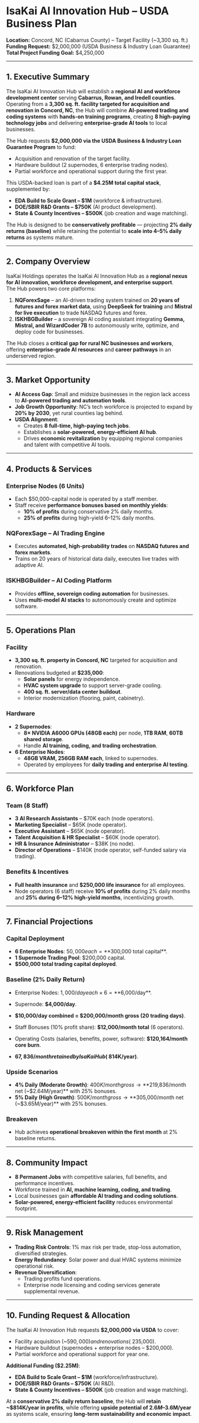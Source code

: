 # IsaKai AI Innovation Hub – USDA Business Plan  
**Location:** Concord, NC (Cabarrus County) – Target Facility (~3,300 sq. ft.)  
**Funding Request:** $2,000,000 (USDA Business & Industry Loan Guarantee)  
**Total Project Funding Goal:** $4,250,000  

---

## 1. Executive Summary

The IsaKai AI Innovation Hub will establish a **regional AI and workforce development center** serving **Cabarrus, Rowan, and Iredell counties**.  
Operating from a **3,300 sq. ft. facility targeted for acquisition and renovation in Concord, NC**, the Hub will combine **AI-powered trading and coding systems** with **hands-on training programs**, creating **8 high-paying technology jobs** and delivering **enterprise-grade AI tools** to local businesses.

The Hub requests **$2,000,000 via the USDA Business & Industry Loan Guarantee Program** to fund:
- Acquisition and renovation of the target facility.  
- Hardware buildout (2 supernodes, 6 enterprise trading nodes).  
- Partial workforce and operational support during the first year.

This USDA-backed loan is part of a **$4.25M total capital stack**, supplemented by:
- **EDA Build to Scale Grant – $1M** (workforce & infrastructure).  
- **DOE/SBIR R&D Grants – $750K** (AI product development).  
- **State & County Incentives – $500K** (job creation and wage matching).

The Hub is designed to be **conservatively profitable** — projecting **2% daily returns (baseline)** while retaining the potential to **scale into 4–5% daily returns** as systems mature.

---

## 2. Company Overview

IsaKai Holdings operates the IsaKai AI Innovation Hub as a **regional nexus for AI innovation, workforce development, and enterprise support**.  
The Hub powers two core platforms:

1. **NQForexSage** – an AI-driven trading system trained on **20 years of futures and forex market data**, using **DeepSeek for training** and **Mistral for live execution** to trade NASDAQ futures and forex.  
2. **ISKHBGBuilder** – a sovereign AI coding assistant integrating **Gemma, Mistral, and WizardCoder 7B** to autonomously write, optimize, and deploy code for businesses.

The Hub closes a **critical gap for rural NC businesses and workers**, offering **enterprise-grade AI resources** and **career pathways** in an underserved region.

---

## 3. Market Opportunity

- **AI Access Gap**: Small and midsize businesses in the region lack access to **AI-powered trading and automation tools**.  
- **Job Growth Opportunity**: NC’s tech workforce is projected to expand by **20% by 2030**, yet rural counties lag behind.  
- **USDA Alignment**:  
  - Creates **8 full-time, high-paying tech jobs**.  
  - Establishes a **solar-powered, energy-efficient AI hub**.  
  - Drives **economic revitalization** by equipping regional companies and talent with competitive AI tools.

---

## 4. Products & Services

### Enterprise Nodes (6 Units)
- Each $50,000-capital node is operated by a staff member.  
- Staff receive **performance bonuses based on monthly yields**:  
  - **10% of profits** during conservative 2% daily months.  
  - **25% of profits** during high-yield 6–12% daily months.

### NQForexSage – AI Trading Engine
- Executes **automated, high-probability trades** on **NASDAQ futures and forex markets**.  
- Trains on 20 years of historical data daily, executes live trades with adaptive AI.

### ISKHBGBuilder – AI Coding Platform
- Provides **offline, sovereign coding automation** for businesses.  
- Uses **multi-model AI stacks** to autonomously create and optimize software.

---

## 5. Operations Plan

### Facility  
- **3,300 sq. ft. property in Concord, NC** targeted for acquisition and renovation.  
- Renovations budgeted at **$235,000**:  
  - **Solar panels** for energy independence.  
  - **HVAC system upgrade** to support server-grade cooling.  
  - **400 sq. ft. server/data center buildout**.  
  - Interior modernization (flooring, paint, cabinetry).

### Hardware  
- **2 Supernodes**:  
  - **8× NVIDIA A6000 GPUs (48GB each)** per node, **1TB RAM**, **60TB shared storage**.  
  - Handle **AI training, coding, and trading orchestration**.
- **6 Enterprise Nodes**:  
  - **48GB VRAM, 256GB RAM each**, linked to supernodes.  
  - Operated by employees for **daily trading and enterprise AI testing**.

---

## 6. Workforce Plan

### Team (8 Staff)
- **3 AI Research Assistants** – $70K each (node operators).  
- **Marketing Specialist** – $65K (node operator).  
- **Executive Assistant** – $65K (node operator).  
- **Talent Acquisition & HR Specialist** – $60K (node operator).  
- **HR & Insurance Administrator** – $38K (no node).  
- **Director of Operations** – $140K (node operator, self-funded salary via trading).

### Benefits & Incentives
- **Full health insurance** and **$250,000 life insurance** for all employees.  
- Node operators (6 staff) receive **10% of profits** during 2% daily months and **25% during 6–12% high-yield months**, incentivizing growth.

---

## 7. Financial Projections

### Capital Deployment  
- **6 Enterprise Nodes**: $50,000 each = **$300,000 total capital**.  
- **1 Supernode Trading Pool**: $200,000 capital.  
- **$500,000 total trading capital deployed**.

### Baseline (2% Daily Return)  
- Enterprise Nodes: $1,000/day each × 6 = **$6,000/day**.  
- Supernode: **$4,000/day**.  
- **$10,000/day combined = $200,000/month gross (20 trading days)**.

- Staff Bonuses (10% profit share): **$12,000/month total** (6 operators).  
- Operating Costs (salaries, benefits, power, software): **$120,164/month core burn**.  
- **$67,836/month retained by IsaKai Hub (~$814K/year)**.

### Upside Scenarios  
- **4% Daily (Moderate Growth)**: $400K/month gross → **$219,836/month net (~$2.64M/year)** with 25% bonuses.  
- **5% Daily (High Growth)**: $500K/month gross → **$305,000/month net (~$3.65M/year)** with 25% bonuses.

### Breakeven  
- Hub achieves **operational breakeven within the first month** at 2% baseline returns.

---

## 8. Community Impact

- **8 Permanent Jobs** with competitive salaries, full benefits, and performance incentives.  
- Workforce trained in **AI, machine learning, coding, and trading**.  
- Local businesses gain **affordable AI trading and coding solutions**.  
- **Solar-powered, energy-efficient facility** reduces environmental footprint.

---

## 9. Risk Management

- **Trading Risk Controls**: 1% max risk per trade, stop-loss automation, diversified strategies.  
- **Energy Redundancy**: Solar power and dual HVAC systems minimize operational risk.  
- **Revenue Diversification**:  
  - Trading profits fund operations.  
  - Enterprise node licensing and coding services generate supplemental revenue.

---

## 10. Funding Request & Allocation

The IsaKai AI Innovation Hub requests **$2,000,000 via USDA** to cover:
- Facility acquisition (~$590,000) and renovations (~$235,000).  
- Hardware buildout (supernodes + enterprise nodes – $200,000).  
- Partial workforce and operational support for year one.

**Additional Funding ($2.25M)**:
- **EDA Build to Scale Grant – $1M** (workforce/infrastructure).  
- **DOE/SBIR R&D Grants – $750K** (AI R&D).  
- **State & County Incentives – $500K** (job creation and wage matching).

At a **conservative 2% daily return baseline**, the Hub will **retain ~$814K/year in profits**, while offering **upside potential of $2.6M–$3.6M/year** as systems scale, ensuring **long-term sustainability and economic impact**.

